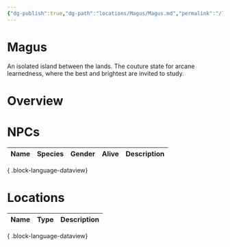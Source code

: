 ```yaml
---
{"dg-publish":true,"dg-path":"locations/Magus/Magus.md","permalink":"/locations/magus/magus/","tags":["location"],"noteIcon":"location"}
---
```


# Magus
An isolated island between the lands. The couture state for arcane learnedness, where the best and brightest are invited to study.
# Overview

# NPCs
| Name | Species | Gender | Alive | Description |
| ---- | ------- | ------ | ----- | ----------- |

{ .block-language-dataview}

# Locations
| Name | Type | Description |
| ---- | ---- | ----------- |

{ .block-language-dataview}